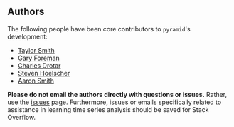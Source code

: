 ## Authors

The following people have been core contributors to `pyramid`'s development:

  * [Taylor Smith](https://github.com/tgsmith61591)
  * [Gary Foreman](https://github.com/garyForeman)
  * [Charles Drotar](https://github.com/charlesdrotar)
  * [Steven Hoelscher](https://github.com/shoelsch)
  * [Aaron Smith](https://github.com/aaronreidsmith)

__Please do not email the authors directly with questions or issues.__ Rather, use
the [issues](https://github.com/tgsmith61591/pyramid/issues) page. Furthermore, issues
or emails specifically related to assistance in learning time series analysis should be
saved for Stack Overflow.
